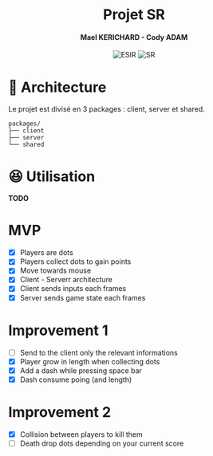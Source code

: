 <h1 align="center">Projet SR</h1>
<h4 align="center">Mael KERICHARD - Cody ADAM</h4>
<p align="center">
   <img src="https://img.shields.io/badge/-ESIR-orange" alt="ESIR">
   <img src="https://img.shields.io/badge/-SR-red" alt="SR">
</p>

# 📁 Architecture

Le projet est divisé en 3 packages : client, server et shared.

```text
packages/
├── client
├── server
└── shared
```

# 😆 Utilisation

**TODO**


# MVP 

- [x] Players are dots
- [x] Players collect dots to gain points
- [x] Move towards mouse
- [x] Client - Serverr architecture
- [x] Client sends inputs each frames
- [x] Server sends game state each frames

# Improvement 1

- [ ] Send to the client only the relevant informations
- [x] Player grow in length when collecting dots
- [x] Add a dash while pressing space bar
- [x] Dash consume poing (and length)

# Improvement 2

- [x] Collision between players to kill them
- [ ] Death drop dots depending on your current score
